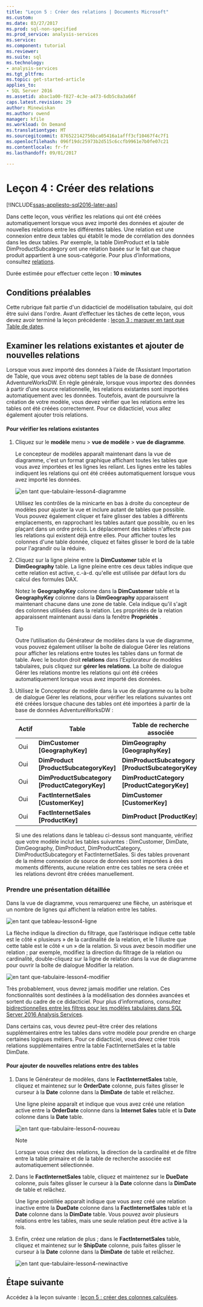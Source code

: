 ```yaml
---
title: "Leçon 5 : Créer des relations | Documents Microsoft"
ms.custom: 
ms.date: 03/27/2017
ms.prod: sql-non-specified
ms.prod_service: analysis-services
ms.service: 
ms.component: tutorial
ms.reviewer: 
ms.suite: sql
ms.technology:
- analysis-services
ms.tgt_pltfrm: 
ms.topic: get-started-article
applies_to:
- SQL Server 2016
ms.assetid: abac1a00-f827-4c3e-a473-6db5c8a3a66f
caps.latest.revision: 29
author: Minewiskan
ms.author: owend
manager: kfile
ms.workload: On Demand
ms.translationtype: MT
ms.sourcegitcommit: 876522142756bca05416a1afff3cf10467f4c7f1
ms.openlocfilehash: 096f19dc25973b2d515c6ccfb9961e7b0fe07c21
ms.contentlocale: fr-fr
ms.lasthandoff: 09/01/2017

---
```

# <a name="lesson-4-create-relationships"></a>Leçon 4 : Créer des relations
[!INCLUDE[ssas-appliesto-sql2016-later-aas](../includes/ssas-appliesto-sql2016-later-aas.md)]

Dans cette leçon, vous vérifiez les relations qui ont été créées automatiquement lorsque vous avez importé des données et ajouter de nouvelles relations entre les différentes tables. Une relation est une connexion entre deux tables qui établit le mode de corrélation des données dans les deux tables. Par exemple, la table DimProduct et la table DimProductSubcategory ont une relation basée sur le fait que chaque produit appartient à une sous-catégorie. Pour plus d’informations, consultez [relations](../analysis-services/tabular-models/relationships-ssas-tabular.md).
  
Durée estimée pour effectuer cette leçon : **10 minutes**  
  
## <a name="prerequisites"></a>Conditions préalables  
Cette rubrique fait partie d'un didacticiel de modélisation tabulaire, qui doit être suivi dans l'ordre. Avant d’effectuer les tâches de cette leçon, vous devez avoir terminé la leçon précédente : [leçon 3 : marquer en tant que Table de dates](../analysis-services/lesson-3-mark-as-date-table.md). 
  
## <a name="review-existing-relationships-and-add-new-relationships"></a>Examiner les relations existantes et ajouter de nouvelles relations  
Lorsque vous avez importé des données à l’aide de l’Assistant Importation de Table, que vous avez obtenu sept tables de la base de données AdventureWorksDW. En règle générale, lorsque vous importez des données à partir d’une source relationnelle, les relations existantes sont importées automatiquement avec les données. Toutefois, avant de poursuivre la création de votre modèle, vous devez vérifier que les relations entre les tables ont été créées correctement. Pour ce didacticiel, vous allez également ajouter trois relations.  
  
#### <a name="to-review-existing-relationships"></a>Pour vérifier les relations existantes  
  
1.  Cliquez sur le **modèle** menu > **vue de modèle** > **vue de diagramme**.  

    Le concepteur de modèles apparaît maintenant dans la vue de diagramme, c'est un format graphique affichant toutes les tables que vous avez importées et les lignes les reliant. Les lignes entre les tables indiquent les relations qui ont été créées automatiquement lorsque vous avez importé les données.
    
    ![en tant que-tabulaire-lesson4-diagramme](../analysis-services/media/as-tabular-lesson4-diagram.png)
  
    Utilisez les contrôles de la minicarte en bas à droite du concepteur de modèles pour ajuster la vue et inclure autant de tables que possible. Vous pouvez également cliquer et faire glisser des tables à différents emplacements, en rapprochant les tables autant que possible, ou en les plaçant dans un ordre précis. Le déplacement des tables n'affecte pas les relations qui existent déjà entre elles. Pour afficher toutes les colonnes d'une table donnée, cliquez et faites glisser le bord de la table pour l'agrandir ou la réduire.  
  
2.  Cliquez sur la ligne pleine entre la **DimCustomer** table et la **DimGeography** table. La ligne pleine entre ces deux tables indique que cette relation est active, c.-à-d. qu'elle est utilisée par défaut lors du calcul des formules DAX.  
  
    Notez le **GeographyKey** colonne dans la **DimCustomer** table et la **GeographyKey** colonne dans la **DimGeography** apparaissent maintenant chacune dans une zone de table. Cela indique qu'il s'agit des colonnes utilisées dans la relation. Les propriétés de la relation apparaissent maintenant aussi dans la fenêtre **Propriétés** .  
  
    > [!TIP]  
    > Outre l’utilisation du Générateur de modèles dans la vue de diagramme, vous pouvez également utiliser la boîte de dialogue Gérer les relations pour afficher les relations entre toutes les tables dans un format de table. Avec le bouton droit **relations** dans l’Explorateur de modèles tabulaires, puis cliquez sur **gérer les relations**. La boîte de dialogue Gérer les relations montre les relations qui ont été créées automatiquement lorsque vous avez importé des données.  
  
3.  Utilisez le Concepteur de modèle dans la vue de diagramme ou la boîte de dialogue Gérer les relations, pour vérifier les relations suivantes ont été créées lorsque chacune des tables ont été importées à partir de la base de données AdventureWorksDW :  
  
    |Actif|Table|Table de recherche associée|  
    |----------|---------|------------------------|  
    |Oui|**DimCustomer [GeographyKey]**|**DimGeography [GeographyKey]**|  
    |Oui|**DimProduct [ProductSubcategoryKey]**|**DimProductSubcategory [ProductSubcategoryKey]**|  
    |Oui|**DimProductSubcategory [ProductCategoryKey]**|**DimProductCategory [ProductCategoryKey]**|  
    |Oui|**FactInternetSales [CustomerKey]**|**DimCustomer [CustomerKey]**|  
    |Oui|**FactInternetSales [ProductKey]**|**DimProduct [ProductKey]**|  
  
    Si une des relations dans le tableau ci-dessus sont manquante, vérifiez que votre modèle inclut les tables suivantes : DimCustomer, DimDate, DimGeography, DimProduct, DimProductCategory, DimProductSubcategory et FactInternetSales. Si des tables provenant de la même connexion de source de données sont importées à des moments différents, aucune relation entre ces tables ne sera créée et les relations devront être créées manuellement.  

### <a name="take-a-closer-look"></a>Prendre une présentation détaillée
Dans la vue de diagramme, vous remarquerez une flèche, un astérisque et un nombre de lignes qui affichent la relation entre les tables.

![en tant que tableau-lesson4-ligne](../analysis-services/media/as-tabular-lesson4-line.png)

La flèche indique la direction du filtrage, que l’astérisque indique cette table est le côté « plusieurs » de la cardinalité de la relation, et le 1 illustre que cette table est le côté « un » de la relation. Si vous avez besoin modifier une relation ; par exemple, modifiez la direction du filtrage de la relation ou cardinalité, double-cliquez sur la ligne de relation dans la vue de diagramme pour ouvrir la boîte de dialogue Modifier la relation.

![en tant que-tabulaire-lesson4-modifier](../analysis-services/media/as-tabular-lesson4-edit.png)

Très probablement, vous devrez jamais modifier une relation. Ces fonctionnalités sont destinées à la modélisation des données avancées et sortent du cadre de ce didacticiel. Pour plus d’informations, consultez [bidirectionnelles entre les filtres pour les modèles tabulaires dans SQL Server 2016 Analysis Services](../analysis-services/tabular-models/bi-directional-cross-filters-tabular-models-analysis-services.md).

Dans certains cas, vous devrez peut-être créer des relations supplémentaires entre les tables dans votre modèle pour prendre en charge certaines logiques métiers. Pour ce didacticiel, vous devez créer trois relations supplémentaires entre la table FactInternetSales et la table DimDate.  
  
#### <a name="to-add-new-relationships-between-tables"></a>Pour ajouter de nouvelles relations entre des tables  
  
1.  Dans le Générateur de modèles, dans le **FactInternetSales** table, cliquez et maintenez sur le **OrderDate** colonne, puis faites glisser le curseur à la **Date** colonne dans la **DimDate** de table et relâchez.  

    Une ligne pleine apparaît et indique que vous avez créé une relation active entre la **OrderDate** colonne dans la **Internet Sales** table et la **Date** colonne dans la **Date** table. 
  
      ![en tant que-tabulaire-lesson4-nouveau](../analysis-services/media/as-tabular-lesson4-new.png) 
  
    > [!NOTE]  
    > Lorsque vous créez des relations, la direction de la cardinalité et de filtre entre la table primaire et de la table de recherche associée est automatiquement sélectionnée.  
  
2.  Dans le **FactInternetSales** table, cliquez et maintenez sur le **DueDate** colonne, puis faites glisser le curseur à la **Date** colonne dans la **DimDate** de table et relâchez.  
  
    Une ligne pointillée apparaît indique que vous avez créé une relation inactive entre la **DueDate** colonne dans la **FactInternetSales** table et la **Date** colonne dans la **DimDate** table. Vous pouvez avoir plusieurs relations entre les tables, mais une seule relation peut être active à la fois.  
  
3.  Enfin, créez une relation de plus ; dans le **FactInternetSales** table, cliquez et maintenez sur le **ShipDate** colonne, puis faites glisser le curseur à la **Date** colonne dans la **DimDate** de table et relâchez.  
    
     ![en tant que-tabulaire-lesson4-newinactive](../analysis-services/media/as-tabular-lesson4-newinactive.png)
  
## <a name="whats-next"></a>Étape suivante
Accédez à la leçon suivante : [leçon 5 : créer des colonnes calculées](../analysis-services/lesson-5-create-calculated-columns.md).
  
  
  

